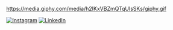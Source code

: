 https://media.giphy.com/media/h2IKxVBZmQTqUIsSKs/giphy.gif

[![Instagram](https://img.shields.io/badge/Instagram-%23E4405F.svg?logo=Instagram&logoColor=white)](https://instagram.com/faruktinazz) [![LinkedIn](https://img.shields.io/badge/LinkedIn-%230077B5.svg?logo=linkedin&logoColor=white)](https://linkedin.com/in/omer-faruk-genc) 

